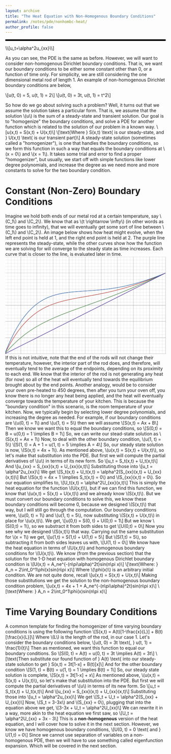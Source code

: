 ```yaml
---
layout: archive
title: "The Heat Equation with Non-Homogenous Boundary Conditions"
permalink: /notes/pde/nonhombc-heat/
author_profile: false
--- 
```

<hr style="border: 2px solid black;">
\\[u_t=\alpha^2u_{xx}\\] 

As you can see, the PDE is the same as before. However, we will want to consider non-homogenous Dirichlet boundary conditions. That is, we want our boundary conditions to be either some constant other than 0, or a function of time only. For simplicity, we are still considering the one dimensional metal rod of length 1. An example of non-homogenous Dirichlet boundary conditions are below,

\\[u(t, 0) = 5, u(t, 1) = 2\\]
\\[u(t, 0) = 3t, u(t, 1) = t^2\\]

So how do we go about solving such a problem? Well, it turns out that we assume the solution takes a particular form. That is, we assume that the solution \\(u\\) is the sum of a steady-state and transient solution. Our goal is to "homogenize" the boundary conditions, and solve a PDE for another function which is related to the solution of our problem in a known way. 
\\[u(x,t) = S(x,t) + U(x,t)\\]
\\[\text{Where } S(x,t) \text{ is our steady-state, and } U(x,t) \text{ is our transient part}\\]
A steady-state solution (sometimes called a "homogenizer"), is one that handles the boundary conditions, so we form this function in such a way that equals the boundary conditions at \\(x = 0\\) and \\(x = 1\\).
It takes some trial and error to find a proper "homogenizer", but usually, we start off with simple functions like lower degree polynomials, and increase the degree as we need more and more constants to solve for the two boundary condition. 

Constant (Non-Zero) Boundary Conditions
====
Imagine we hold both ends of our metal rod at a certain temperature, say \\(C_1\\) and \\(C_2\\). We know that as \\(t \rightarrow \infty\\) (in other words as time goes to infinity), that we will eventually get some sort of line between \\(C_1\\) and \\(C_2\\). An image below shows how heat might evolve, when the left end point is held at 1, and the right end point is held at 2. The purple line represents the steady-state, while the other curves show how the function we are solving for will converge to the steady state as time increases. Each curve that is closer to the line, is evaluated later in time.
![Heat Decay with Constant Boundary Values](heatdecay.png)
If this is not intuitive, note that the end of the rods will not change their temperature, however, the interior part of the rod does, and therefore, will eventually tend to the average of the endpoints, depending on its proximity to each end. We know that the interior of the rod is not generating any heat (for now) so all of the heat will eventually tend towards the equilibrium brought about by the end points. Another analogy, would be to consider your oven pre-heated to 450 degrees, then after you turn your oven off, you know there is no longer any heat being applied, and the heat will eventually converge towards the temperature of your kitchen. This is because the "boundary condition" in this scenario, is the room temperature of your kitchen. Now, we typically begin by selecting lower degree polynomials, and increasing the degree as needed. For example, if our boundary conditions are \\(u(0, t) = 1\\) and \\(u(1, t) = 5\\) then we will assume
\\[S(x,t) = Ax + B\\]
Then we know we want this to equal the boundary conditions, so 
\\[S(0,t) = B = u(0,t) = 1 \implies B = 1\\]
So, we can write our stead-state solution as \\(S(x,t) = Ax + 1\\)
Now, to deal with the other boundary condition, \\(u(1, t) = 5\\)
\\[S(1, t) = A + 1 = u(1, t) = 5 \implies A = 4\\]
So, our steady state solution is now, \\(S(x,t) = 4x + 1\\). As mentioned above, \\(u(x,t) = S(x,t) + U(x,t)\\), so let's make that substitution into the PDE. But first we will compute the partial derivatives of \\(u\\) in terms of its new form. So 
\\[u_t = S_t(x,t) + U_t(x,t)\\]
And
\\[u_{xx} = S_{xx}(x,t) + U_{xx}(x,t)\\]
Substituting those into
\\[u_t = \alpha^2u_{xx}\\] 
We get
\\[S_t(x,t) + U_t(x,t) = \alpha^2(S_{xx}(x,t) + U_{xx}(x,t))\\]
But \\(S(x,t) = 4x + 1 \implies S_t(x,t) = 0\\) and \\(S_{xx}(x,t) = 0\\). So our equation simplifies to, 
\\[U_t(x,t) = \alpha^2U_{xx}(x,t)\\]
This is simply the heat equation for the function \\(U(x,t)\\), but if we can find this function, we know that \\(u(x,t) = S(x,t) + U(x,t)\\) and we already know \\(S(x,t)\\). But we must convert our boundary conditions to solve this, we know these boundary conditions will become 0, because we designed \\(S(x,t)\\) that way, but I will still go through the computation. Our boundary conditions were, \\(u(0, t) = 1\\) and \\(u(1, t) = 5\\), now substituting \\(S(x,t) + U(x,t)\\) in place for \\(u(x,t)\\). We get,
\\[u(0,t) = S(0, t) + U(0,t) = 1\\]
But we know \\(S(0,t) = 1\\), so we substract it from both sides to get \\[U(0,t) = 0\\] 
Now you see why we designed \\(S(x,t)\\) that way. Carrying out the same substitution for \\(x = 1\\) we get,
\\[u(1,t) = S(1,t) + U(1,t) = 5\\]
But \\(S(1,t) = 5\\), so subtracting it from both sides leaves us with, \\[U(1, t) = 0\\] 
We know have the heat equation in terms of \\(U(x,t)\\) and homogenous boundary conditions for \\(U(x,t)\\). We know (from the previous section) that the solution for the 1-D heat equation with homogenous Dirichlet boundary condition is
\\[U(x,t) = A_ne^{-(n\pi\alpha)^2t}sin(n\pi x)\\]
\\[\text{Where:  } A_n = 2\int_0^1\phi(x)sin(n\pi x)\\]
Where \\(\phi(x)\\) is an arbitrary initial condition. We are not quite done, recall \\[u(x,t) = S(x,t) + U(x,t)\\]
Making those substitutions we get the solution to the non-homogenous boundary condition problem, 
\\[u(x,t) = 4x + 1 + A_ne^{-(n\pi\alpha)^2t}sin(n\pi x)\\]
\\[\text{Where:  } A_n = 2\int_0^1\phi(x)sin(n\pi x)\\]


Time Varying Boundary Conditions
==== 
A common template for finding the homogenizer of time varying boundary conditions is using the following function
\\[S(x,t) = A(t)\[1-\frac{x}{L}\] + B(t)\[\frac{x}{L}\]\\]
Where \\(L\\) is the length of the rod, in our case 1.
Let's consider the boundary conditions below,
\\[u(t, 0) = 3t \text{, } u(t, 1) = \frac{1}{t}\\]
Then as mentioned, we want this function to equal our boundary conditions. So
\\[S(0, t) = A(t) = u(0, t) = 3t \implies A(t) = 3t\\]
\\[\text{Then substitute our found function of } A(t) \text{ into our steady-state solution to get } S(x,t) = 3t\[1-x\] + B(t)\[x\]\\]
And for the other boundary condition
\\[S(1, t) = B(t) = u(1, t) = 1 \implies B(t) = 1\\]
So, our steady state solution is complete,
\\[S(x,t) = 3t[1-x] + x\\]
As mentioned above, \\(u(x,t) = S(x,t) + U(x,t)\\), so let's make that substitution into the PDE. But first we will compute the partial derivatives of \\(u\\) in terms of its new form. So 
\\[u_t = S_t(x,t) + U_t(x,t)\\]
And
\\[u_{xx} = S_{xx}(x,t) + U_{xx}(x,t)\\]
Substituting those into
\\[u_t = \alpha^2u_{xx}\\] 
We get
\\[S_t + U_t = \alpha^2(S_{xx} + U_{xx})\\]
Now, \\(S_t = 3-3x\\) and \\(S_{xx} = 0\\), plugging that into the equation above we get,
\\[3-3x + U_t = \alpha^2U_{xx}\\] 
We can rewrite it in a way, more akin to the heat equation we first saw, so
\\[U_t = \alpha^2U_{xx} + 3x - 3\\]
This is a **non-homogenous** version of the heat equation, and I will cover how to solve it in the next section. However, we know we have homogenous boundary conditions, \\[U(0, t) = 0 \text{ and } U(1,t) = 0\\]
Since we cannot use separation of variables on a non-homogenous PDE, then we will have to use something called eigenfunction expansion. Which will be covered in the next section.

